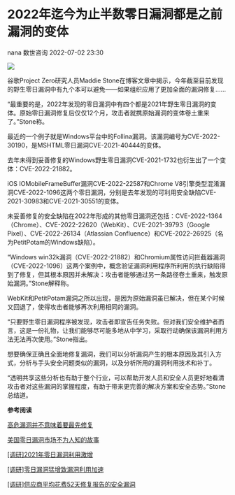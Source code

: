 #  2022年迄今为止半数零日漏洞都是之前漏洞的变体   
nana  数世咨询   2022-07-02 23:30  
  
![](https://mmbiz.qpic.cn/mmbiz_jpg/Y9btpvDIDqpRiak9dEcu49rka2NLIWWrzJOCtbICvlXYSTBeerHAUwHn44NCYmCCkzPktlx3phLSzINFicSywOug/640?wx_fmt=jpeg "")  
  
  
谷歌Project Zero研究人员Maddie Stone在博客文章中揭示，今年截至目前发现的野生零日漏洞中有九个本可以避免——如果组织应用了更加全面的漏洞修复……  
  
  
“最重要的是，2022年发现的零日漏洞中有四个都是2021年野生零日漏洞的变体。原始零日漏洞修复后仅仅12个月，攻击者就携原始漏洞的变体卷土重来了。”Stone称。  
  
  
最近的一个例子就是Windows平台中的Follina漏洞。该漏洞编号为CVE-2022-30190，是MSHTML零日漏洞CVE-2021-40444的变体。  
  
  
去年未得到妥善修复的Windows野生零日漏洞CVE-2021-1732也衍生出了一个变体：CVE-2022-21882。  
  
  
iOS IOMobileFrameBuffer漏洞CVE-2022-22587和Chrome V8引擎类型混淆漏洞CVE-2022-1096这两个零日漏洞，分别是去年发现的可利用安全缺陷CVE-2021-30983和CVE-2021-30551的变体。  
  
  
未妥善修复的安全缺陷在2022年形成的其他零日漏洞还包括：CVE-2022-1364（Chrome）、CVE-2022-22620（WebKit）、CVE-2021-39793（Google Pixel）、CVE-2022-26134（Atlassian Confluence）和CVE-2022-26925（名为PetitPotam的Windows缺陷）。  
  
  
“Windows win32k漏洞（CVE-2022-21882）和Chromium属性访问拦截器漏洞（CVE-2022-1096）这两个案例中，概念验证漏洞利用程序所利用的执行缺陷得到了修复，但其根本原因并未解决：攻击者能够通过另一条路径卷土重来，触发原始漏洞。”Stone解释称。  
  
  
WebKit和PetitPotam漏洞之所以出现，是因为原始漏洞虽已解决，但在某个时候又回退了，使得攻击者能够再次利用相同的漏洞。  
  
  
“只要野生零日漏洞程序被发现，攻击者即宣告任务失败。但对我们安全维护者而言，这是一份礼物，让我们能够尽可能多地从中学习，采取行动确保该漏洞利用方法无法再次使用。”Stone指出。  
  
  
想要确保正确且全面地修复漏洞，我们可以分析漏洞产生的根本原因及其引入方式，分析与手头安全问题类似的漏洞，以及分析所用的漏洞利用技术和补丁。  
  
  
“透明共享这些分析也有助于整个行业，可以帮助开发人员和安全人员更好地看清攻击者对这些漏洞的掌握程度，有助于带来更完善的解决方案和安全态势。”Stone总结道。  
  
  
**参考阅读**  
  
[高危漏洞并不意味着要最先修复](http://mp.weixin.qq.com/s?__biz=MzkxNzA3MTgyNg==&mid=2247493990&idx=1&sn=57269c444ff3b3515eeab03f016e4a25&chksm=c1449bdbf63312cd7bd1d68ce5334b4a91a37f2fb742fd481130ef80482615cd44413f137f2e&scene=21#wechat_redirect)  
  
  
[美国零日漏洞市场不为人知的故事](http://mp.weixin.qq.com/s?__biz=MzkxNzA3MTgyNg==&mid=2247488064&idx=1&sn=db532e4543da7d0afcfc94d20bd86986&chksm=c14760fdf630e9ebe455eca7fc379a6162f5247b8e8c43dd365088e0ef6e88605966e3dbb995&scene=21#wechat_redirect)  
  
  
[[调研]2021年零日漏洞利用激增](http://mp.weixin.qq.com/s?__biz=MzkxNzA3MTgyNg==&mid=2247492878&idx=2&sn=af2bc7bbcde3aa64d96f0b81f8cbc9e1&chksm=c14497b3f6331ea540f4dda88d7c6fe1042782eff56359d1bbf719ed2e08bc507ffa19e0f3c8&scene=21#wechat_redirect)  
  
  
[[调研]零日漏洞猛增致漏洞利用加速](http://mp.weixin.qq.com/s?__biz=MzkxNzA3MTgyNg==&mid=2247492588&idx=1&sn=3c5a3d53048f08d9dd94b3816aad4d6e&chksm=c1449151f63318476503cf2de9ad4b574e4da5cc603c523e0db370e581d8a37b0389ac577a8d&scene=21#wechat_redirect)  
  
  
[[调研]供应商平均花费52天修复报告的安全漏洞](http://mp.weixin.qq.com/s?__biz=MzkxNzA3MTgyNg==&mid=2247492062&idx=1&sn=4b7022ae68862b530773db6434bc1613&chksm=c1449363f6331a75c9e723804c35a2128ec9365c660ae8813a3d2aa352e4c2c27b739c064f6d&scene=21#wechat_redirect)  
  
